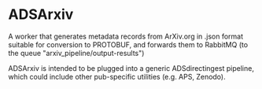 # ADSArxiv

A worker that generates metadata records from ArXiv.org in .json format
suitable for conversion to PROTOBUF, and forwards them to RabbitMQ (to
the queue "arxiv_pipeline/output-results")

ADSArxiv is intended to be plugged into a generic ADSdirectingest pipeline,
which could include other pub-specific utilities (e.g. APS, Zenodo).
